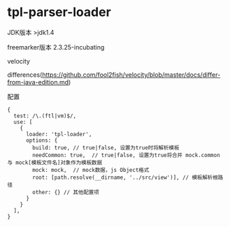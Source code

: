 # tpl-parser-loader

JDK版本  >jdk1.4

freemarker版本  2.3.25-incubating

velocity 

differences(https://github.com/fool2fish/velocity/blob/master/docs/differ-from-java-edition.md)


配置

    {
      test: /\.(ftl|vm)$/,
      use: [
        {
          loader: 'tpl-loader',
          options: {
            build: true, // true|false, 设置为true时将解析模板
            needCommon: true,  // true|false, 设置为true将合并 mock.common 与 mock[模板文件名]对象作为模板数据
            mock: mock,  // mock数据，js Object格式
            root: [path.resolve(__dirname, '../src/view')], // 模板解析根路径
            other: {} // 其他配置项
          }
        }
      ],
    }
